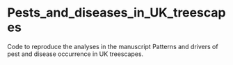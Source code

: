 # Pests_and_diseases_in_UK_treescapes
Code to reproduce the analyses in the manuscript Patterns and drivers of pest and disease occurrence in UK treescapes.
